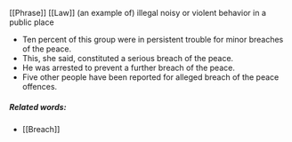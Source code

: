 [[Phrase]] [[Law]]
(an example of) illegal noisy or violent behavior in a public place

- Ten percent of this group were in persistent trouble for minor breaches of the peace.
- This, she said, constituted a serious breach of the peace.
- He was arrested to prevent a further breach of the peace.
- Five other people have been reported for alleged breach of the peace offences.

##### Related words:
- [[Breach]]